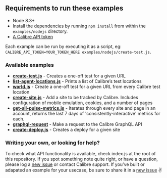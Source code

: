 ## Requirements to run these examples

- Node 8.3+
- Install the dependencies by running `npm install` from within the `examples/nodejs` directory.
- [A Calibre API token](https://calibreapp.com/docs/api/tokens)

Each example can be run by executing it as a script, eg: `CALIBRE_API_TOKEN=YOUR_TOKEN_HERE examples/nodejs/create-test.js`.

### Available examples

- **[create-test.js](create-test.js)** - Creates a one-off test for a given URL
- **[list-agent-locations.js](list-agent-locations.js)** - Prints a list of Calibre’s test locations
- **[world.js](world.js)** - Create a one-off test for a given URL from every Calibre test location
- **[create-site.js](create-site.js)** - Add a site to be tracked by Calibre. Includes configuration of mobile emulation, cookies, and a number of pages
- **[get-all-pulse-metrics.js](get-all-pulse-metrics.js)** - Iterates through every site and page in an account, returns the last 7 days of 'consistently-interactive' metrics for each.
- **[graphql-request](graphql-request.js)** - Make a request to the Calibre GraphQL API
- **[create-deploy.js](create-deploy.js)** - Creates a deploy for a given site

### Writing your own, or looking for help?

To check what API functionality is available, check index.js at the root of this repository. If you spot something note quite right, or have a question, please log a [new issue](https://github.com/calibreapp/cli/issues) or contact Calibre support.
If you’ve built or adapated an example for your usecase, be sure to share it in a [new issue](https://github.com/calibreapp/cli/issues) ✌️

